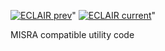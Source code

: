 [![ECLAIR prev](https://eclairit.com:3787/fs/home/github/public/BUGSENG/IMUtility/last/prev/PROJECT.ecdf/badge.svg)](https://eclairit.com:3787/fs/home/github/public/BUGSENG/IMUtility/last/prev/PROJECT.ecd)"
[![ECLAIR current](https://eclairit.com:3787/fs/home/github/public/BUGSENG/IMUtility/last/PROJECT.ecdf/badge.svg)](https://eclairit.com:3787/fs/home/github/public/BUGSENG/IMUtility/last/PROJECT.ecd)"

MISRA compatible utility code
